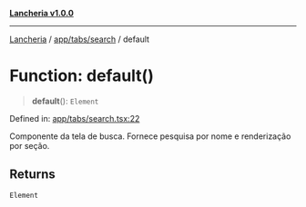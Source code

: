 [**Lancheria v1.0.0**](../../../../README.md)

***

[Lancheria](../../../../README.md) / [app/tabs/search](../README.md) / default

# Function: default()

> **default**(): `Element`

Defined in: [app/tabs/search.tsx:22](https://github.com/eudavidreis-odev/lancheria/blob/documentacao_inicial/app/tabs/search.tsx#L22)

Componente da tela de busca. Fornece pesquisa por nome e renderização por seção.

## Returns

`Element`
